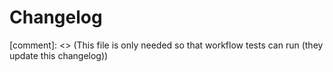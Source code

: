 # Changelog

[comment]: <> (This file is only needed so that workflow tests can run (they update this changelog))
